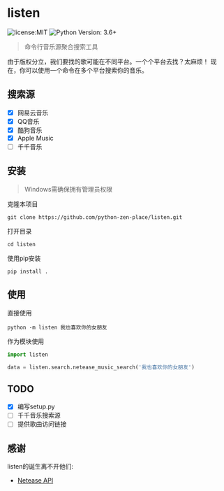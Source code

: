 # listen

![license:MIT](https://img.shields.io/github/license/python-zen-place/listen) ![Python Version: 3.6+](https://img.shields.io/badge/python-3.6%2B-blue)

>  命令行音乐源聚合搜索工具

由于版权分立，我们要找的歌可能在不同平台。一个个平台去找？太麻烦！
现在，你可以使用一个命令在多个平台搜索你的音乐。

## 搜索源

- [x] 网易云音乐
- [x] QQ音乐
- [x] 酷狗音乐
- [x] Apple Music
- [ ] 千千音乐

## 安装 
> Windows需确保拥有管理员权限

克隆本项目

`git clone https://github.com/python-zen-place/listen.git`

打开目录

`cd listen`

使用pip安装

`pip install .`

## 使用

直接使用

`python -m listen 我也喜欢你的女朋友`

作为模块使用

```python
import listen

data = listen.search.netease_music_search('我也喜欢你的女朋友')

```

## TODO

- [x] 编写setup.py
- [ ] 千千音乐搜索源
- [ ] 提供歌曲访问链接

## 感谢

listen的诞生离不开他们:

- [Netease API](https://music.jeeas.cn/)


